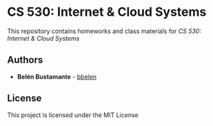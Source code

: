# CS 530: Internet & Cloud Systems

This repository contains homeworks and class materials for *CS 530: Internet & Cloud Systems*

## Authors

* **Belén Bustamante** - [bbelen](https://bitbucket.org/bbelen)

## License

This project is licensed under the MIT License

